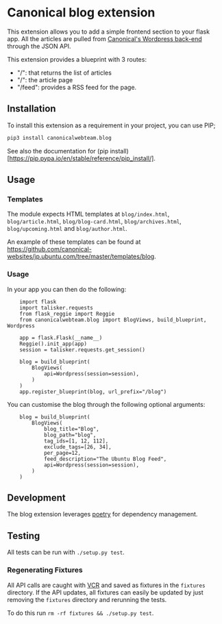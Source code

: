 # Canonical blog extension

This extension allows you to add a simple frontend section to your flask app. All the articles
are pulled from [Canonical's Wordpress back-end](https://admin.insights.ubuntu.com/wp-admin/) through the JSON API.

This extension provides a blueprint with 3 routes:

- "/": that returns the list of articles
- "/<slug>": the article page
- "/feed": provides a RSS feed for the page.

## Installation

To install this extension as a requirement in your project, you can use PIP;

```bash
pip3 install canonicalwebteam.blog
```

See also the documentation for (pip install)[https://pip.pypa.io/en/stable/reference/pip_install/].

## Usage

### Templates

The module expects HTML templates at `blog/index.html`, `blog/article.html`, `blog/blog-card.html`, `blog/archives.html`, `blog/upcoming.html` and `blog/author.html`.

An example of these templates can be found at https://github.com/canonical-websites/jp.ubuntu.com/tree/master/templates/blog.

### Usage

In your app you can then do the following:

```python3
    import flask
    import talisker.requests
    from flask_reggie import Reggie
    from canonicalwebteam.blog import BlogViews, build_blueprint, Wordpress

    app = flask.Flask(__name__)
    Reggie().init_app(app)
    session = talisker.requests.get_session()

    blog = build_blueprint(
        BlogViews(
            api=Wordpress(session=session),
        )
    )
    app.register_blueprint(blog, url_prefix="/blog")
```

You can customise the blog through the following optional arguments:

```python3
    blog = build_blueprint(
        BlogViews(
            blog_title="Blog",
            blog_path="blog",
            tag_ids=[1, 12, 112],
            exclude_tags=[26, 34],
            per_page=12,
            feed_description="The Ubuntu Blog Feed",
            api=Wordpress(session=session),
        )
    )
```

## Development

The blog extension leverages [poetry](https://poetry.eustace.io/) for dependency management.

## Testing

All tests can be run with `./setup.py test`.

### Regenerating Fixtures

All API calls are caught with [VCR](https://vcrpy.readthedocs.io/en/latest/) and saved as fixtures in the `fixtures` directory. If the API updates, all fixtures can easily be updated by just removing the `fixtures` directory and rerunning the tests.

To do this run `rm -rf fixtures && ./setup.py test`.
